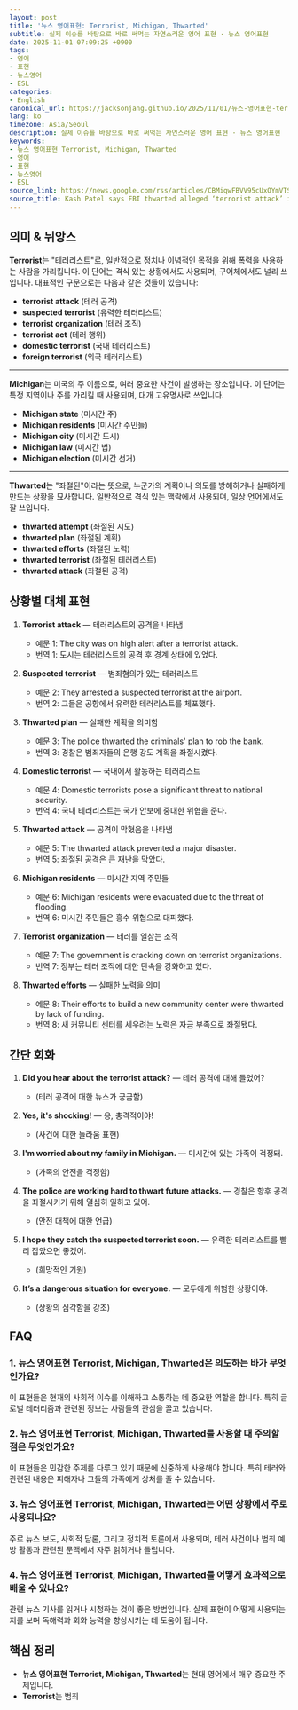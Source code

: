 ```yaml
---
layout: post
title: '뉴스 영어표현: Terrorist, Michigan, Thwarted'
subtitle: 실제 이슈를 바탕으로 바로 써먹는 자연스러운 영어 표현 · 뉴스 영어표현
date: 2025-11-01 07:09:25 +0900
tags:
- 영어
- 표현
- 뉴스영어
- ESL
categories:
- English
canonical_url: https://jacksonjang.github.io/2025/11/01/뉴스-영어표현-terrorist-michigan-thwarted/
lang: ko
timezone: Asia/Seoul
description: 실제 이슈를 바탕으로 바로 써먹는 자연스러운 영어 표현 · 뉴스 영어표현
keywords:
- 뉴스 영어표현 Terrorist, Michigan, Thwarted
- 영어
- 표현
- 뉴스영어
- ESL
source_link: https://news.google.com/rss/articles/CBMiqwFBVV95cUxOYmVTSTE0VzcxeG1wSU5TbDNLa21Rb25IcDgzUVZJVkpXTUZWQnUzZ3IyRVBqeWRmZmpFRkoyeXdDRUlBcTZyTTRIMTRtT2VDSlhJeDFhTEpCNTNNMTJOd2NzdDNqa1V3Mm4zdXBLVFozMlpXSWRaNEhhN0ZaN3pmRmZKUTNRcnJCTWZlQnRVOUllWEZYaEs3TXVTV19CUnlLVWxCMDd6QVBKVjDSAbABQVVfeXFMUHpJV3NoTTJQVm5jdmhBNXpyYndUay1UMXFTSE5LTS1QUjZQZmZBN3ppMHAwMkNLVmwzMmE2M2Izak1CeG00Y01fRDhJNm95dzdoTDkyV05LZnFkNnIxTEdKQzBlTW1rSXNzTElUcEhjQ2Z4YzQ2SXlWTm9VN2FGZTUydThNU1h0SkR2ckMwdEdzcGZ2Q25GU0hKWkNWS1BPdU1FX2JjZ0lwYjgydzZtX3g?oc=5
source_title: Kash Patel says FBI thwarted alleged ‘terrorist attack’ in Michigan
---
```


## 의미 & 뉘앙스

**Terrorist**는 "테러리스트"로, 일반적으로 정치나 이념적인 목적을 위해 폭력을 사용하는 사람을 가리킵니다. 이 단어는 격식 있는 상황에서도 사용되며, 구어체에서도 널리 쓰입니다. 대표적인 구문으로는 다음과 같은 것들이 있습니다:

- **terrorist attack** (테러 공격)
- **suspected terrorist** (유력한 테러리스트)
- **terrorist organization** (테러 조직)
- **terrorist act** (테러 행위)
- **domestic terrorist** (국내 테러리스트)
- **foreign terrorist** (외국 테러리스트)

---

**Michigan**는 미국의 주 이름으로, 여러 중요한 사건이 발생하는 장소입니다. 이 단어는 특정 지역이나 주를 가리킬 때 사용되며, 대개 고유명사로 쓰입니다. 

- **Michigan state** (미시간 주)
- **Michigan residents** (미시간 주민들)
- **Michigan city** (미시간 도시)
- **Michigan law** (미시간 법)
- **Michigan election** (미시간 선거)

---

**Thwarted**는 "좌절된"이라는 뜻으로, 누군가의 계획이나 의도를 방해하거나 실패하게 만드는 상황을 묘사합니다. 일반적으로 격식 있는 맥락에서 사용되며, 일상 언어에서도 잘 쓰입니다.

- **thwarted attempt** (좌절된 시도)
- **thwarted plan** (좌절된 계획)
- **thwarted efforts** (좌절된 노력)
- **thwarted terrorist** (좌절된 테러리스트)
- **thwarted attack** (좌절된 공격)

## 상황별 대체 표현

1. **Terrorist attack** — 테러리스트의 공격을 나타냄
   - 예문 1: The city was on high alert after a terrorist attack.
   - 번역 1: 도시는 테러리스트의 공격 후 경계 상태에 있었다.

2. **Suspected terrorist** — 범죄혐의가 있는 테러리스트
   - 예문 2: They arrested a suspected terrorist at the airport.
   - 번역 2: 그들은 공항에서 유력한 테러리스트를 체포했다.

3. **Thwarted plan** — 실패한 계획을 의미함
   - 예문 3: The police thwarted the criminals' plan to rob the bank.
   - 번역 3: 경찰은 범죄자들의 은행 강도 계획을 좌절시켰다.

4. **Domestic terrorist** — 국내에서 활동하는 테러리스트
   - 예문 4: Domestic terrorists pose a significant threat to national security.
   - 번역 4: 국내 테러리스트는 국가 안보에 중대한 위협을 준다.

5. **Thwarted attack** — 공격이 막혔음을 나타냄
   - 예문 5: The thwarted attack prevented a major disaster.
   - 번역 5: 좌절된 공격은 큰 재난을 막았다.

6. **Michigan residents** — 미시간 지역 주민들
   - 예문 6: Michigan residents were evacuated due to the threat of flooding.
   - 번역 6: 미시간 주민들은 홍수 위협으로 대피했다.

7. **Terrorist organization** — 테러를 일삼는 조직
   - 예문 7: The government is cracking down on terrorist organizations.
   - 번역 7: 정부는 테러 조직에 대한 단속을 강화하고 있다.

8. **Thwarted efforts** — 실패한 노력을 의미
   - 예문 8: Their efforts to build a new community center were thwarted by lack of funding.
   - 번역 8: 새 커뮤니티 센터를 세우려는 노력은 자금 부족으로 좌절됐다.

## 간단 회화

1. **Did you hear about the terrorist attack?** — 테러 공격에 대해 들었어?
   - (테러 공격에 대한 뉴스가 궁금함)

2. **Yes, it's shocking!** — 응, 충격적이야!
   - (사건에 대한 놀라움 표현)

3. **I'm worried about my family in Michigan.** — 미시간에 있는 가족이 걱정돼.
   - (가족의 안전을 걱정함)

4. **The police are working hard to thwart future attacks.** — 경찰은 향후 공격을 좌절시키기 위해 열심히 일하고 있어.
   - (안전 대책에 대한 언급)

5. **I hope they catch the suspected terrorist soon.** — 유력한 테러리스트를 빨리 잡았으면 좋겠어.
   - (희망적인 기원)

6. **It’s a dangerous situation for everyone.** — 모두에게 위험한 상황이야.
   - (상황의 심각함을 강조)

## FAQ

### 1. 뉴스 영어표현 Terrorist, Michigan, Thwarted은 의도하는 바가 무엇인가요?
이 표현들은 현재의 사회적 이슈를 이해하고 소통하는 데 중요한 역할을 합니다. 특히 글로벌 테러리즘과 관련된 정보는 사람들의 관심을 끌고 있습니다.

### 2. 뉴스 영어표현 Terrorist, Michigan, Thwarted를 사용할 때 주의할 점은 무엇인가요?
이 표현들은 민감한 주제를 다루고 있기 때문에 신중하게 사용해야 합니다. 특히 테러와 관련된 내용은 피해자나 그들의 가족에게 상처를 줄 수 있습니다.

### 3. 뉴스 영어표현 Terrorist, Michigan, Thwarted는 어떤 상황에서 주로 사용되나요?
주로 뉴스 보도, 사회적 담론, 그리고 정치적 토론에서 사용되며, 테러 사건이나 범죄 예방 활동과 관련된 문맥에서 자주 읽히거나 들립니다.

### 4. 뉴스 영어표현 Terrorist, Michigan, Thwarted를 어떻게 효과적으로 배울 수 있나요?
관련 뉴스 기사를 읽거나 시청하는 것이 좋은 방법입니다. 실제 표현이 어떻게 사용되는지를 보며 독해력과 회화 능력을 향상시키는 데 도움이 됩니다.

## 핵심 정리

- **뉴스 영어표현 Terrorist, Michigan, Thwarted**는 현대 영어에서 매우 중요한 주제입니다.
- **Terrorist**는 범죄